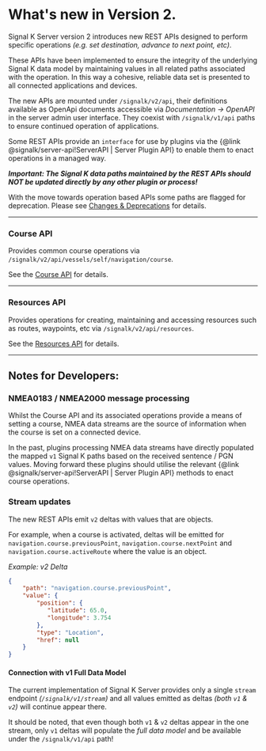 # What's new in Version 2.

Signal K Server version 2 introduces new REST APIs designed to perform specific operations _(e.g. set destination, advance to next point, etc)_.

These APIs have been implemented to ensure the integrity of the underlying Signal K data model by maintaining values in all related paths associated with the operation. In this way a cohesive, reliable data set is presented to all connected applications and devices.

The new APIs are mounted under `/signalk/v2/api`, their definitions available as OpenApi documents accessible via _Documentation -> OpenAPI_ in the server admin user interface. They coexist with `/signalk/v1/api` paths to ensure continued operation of applications.

Some REST APIs provide an `interface` for use by plugins via the {@link @signalk/server-api!ServerAPI | Server Plugin API} to enable them to enact operations in a managed way.

_**Important: The Signal K data paths maintained by the REST APIs should NOT be updated directly by any other plugin or process!**_

With the move towards operation based APIs some paths are flagged for deprecation. Please see [Changes & Deprecations](./breaking_changes.md) for details.

---

### Course API

Provides common course operations via `/signalk/v2/api/vessels/self/navigation/course`.

See the [Course API](./develop/rest-api/course_api.md) for details.

---

### Resources API

Provides operations for creating, maintaining and accessing resources such as routes, waypoints, etc via `/signalk/v2/api/resources`.

See the [Resources API](./develop/rest-api/resources_api.md) for details.


---

## Notes for Developers:


### NMEA0183 / NMEA2000 message processing

Whilst the Course API and its associated operations provide a means of setting a course, NMEA data streams are the source of information when the course is set on a connected device.

In the past, plugins processing NMEA data streams have directly populated the mapped `v1` Signal K paths based on the received sentence / PGN values. Moving forward these plugins should utilise the relevant {@link @signalk/server-api!ServerAPI | Server Plugin API} methods to enact course operations.


### Stream updates

The new REST APIs emit `v2` deltas with values that are objects.

For example, when a course is activated, deltas will be emitted for `navigation.course.previousPoint`, `navigation.course.nextPoint` and `navigation.course.activeRoute` where the value is an object.

_Example: v2 Delta_
```JSON
{
    "path": "navigation.course.previousPoint",
    "value": {
        "position": {
           "latitude": 65.0,
           "longitude": 3.754
        },
        "type": "Location",
        "href": null
    }
}
```


#### Connection with v1 Full Data Model

The current implementation of Signal K Server provides only a single `stream` endpoint _(`/signalk/v1/stream`)_ and all values emitted as deltas _(both `v1` & `v2`)_ will continue appear there.

It should be noted, that even though both `v1` & `v2` deltas appear in the one stream, only `v1` deltas will populate the _full data model_ and be available under the `/signalk/v1/api` path!
